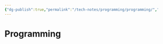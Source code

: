 ```yaml
---
{"dg-publish":true,"permalink":"/tech-notes/programming/programming/","dgHomeLink":true,"dgPassFrontmatter":false}
---
```


# Programming

